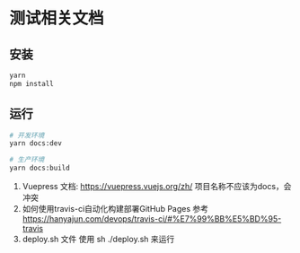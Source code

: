 # 测试相关文档

## 安装

```bash
yarn
npm install
```

## 运行

```bash
# 开发环境
yarn docs:dev

# 生产环境
yarn docs:build
```

1. Vuepress 文档: https://vuepress.vuejs.org/zh/  项目名称不应该为docs，会冲突
2. 如何使用travis-ci自动化构建部署GitHub Pages 参考 https://hanyajun.com/devops/travis-ci/#%E7%99%BB%E5%BD%95-travis
3. deploy.sh 文件 使用 sh ./deploy.sh 来运行